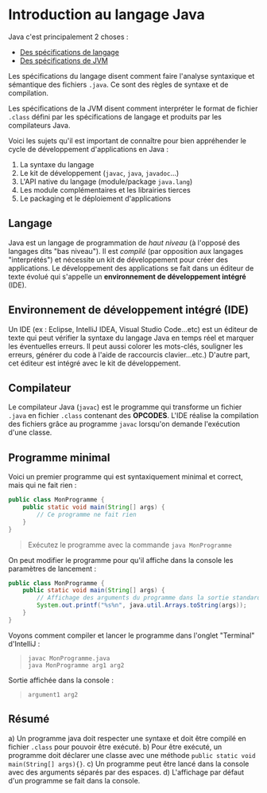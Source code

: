 # Introduction au langage Java

Java c'est principalement 2 choses :
- [Des spécifications de langage](https://docs.oracle.com/javase/specs/jls/se19/html/index.html)
- [Des spécifications de JVM](https://docs.oracle.com/javase/specs/index.html)

Les spécifications du langage disent comment faire l'analyse syntaxique et 
sémantique des fichiers `.java`. Ce sont des règles de syntaxe et de 
compilation.  

Les spécifications de la JVM disent comment interpréter le format de fichier
`.class` défini par les spécifications de langage et produits par les 
compilateurs Java.

Voici les sujets qu'il est important de connaître pour bien appréhender le cycle 
de développement d'applications en Java :

1) La syntaxe du langage
2) Le kit de développement (`javac`, `java`, `javadoc`...)
3) L'API native du langage (module/package `java.lang`)
4) Les module complémentaires et les librairies tierces
5) Le packaging et le déploiement d'applications

## Langage
Java est un langage de programmation de _haut niveau_ (à l'opposé des langages 
dits "bas niveau"). Il est _compilé_ (par opposition aux langages "interprétés") 
et nécessite un kit de développement pour créer des applications. Le 
développement des applications se fait dans un éditeur de texte évolué qui 
s'appelle un **environnement de développement intégré** (IDE). 

## Environnement de développement intégré (IDE)

Un IDE (ex : Eclipse, IntelliJ IDEA, Visual Studio Code...etc) est un éditeur de 
texte qui peut vérifier la syntaxe du langage Java en temps réel et marquer les 
éventuelles erreurs. Il peut aussi colorer les mots-clés, souligner les erreurs, 
générer du code à l'aide de raccourcis clavier...etc.) D'autre part, cet éditeur
est intégré avec le kit de développement.

## Compilateur
Le compilateur Java (`javac`) est le programme qui transforme un fichier `.java`
en fichier `.class` contenant des **OPCODES**. L'IDE réalise la compilation
des fichiers grâce au programme `javac` lorsqu'on demande l'exécution d'une 
classe.

## Programme minimal

Voici un premier programme qui est syntaxiquement minimal et correct, mais qui 
ne fait rien :
```java
public class MonProgramme {
	public static void main(String[] args) {
		// Ce programme ne fait rien
	}
}
```

> Exécutez le programme avec la commande `java MonProgramme`

On peut modifier le programme pour qu'il affiche dans la console les paramètres 
de lancement :

```java
public class MonProgramme {
	public static void main(String[] args) {
		// Affichage des arguments du programme dans la sortie standard
		System.out.printf("%s%n", java.util.Arrays.toString(args));
	}
}
```

Voyons comment compiler et lancer le programme dans l'onglet "Terminal" 
d'IntelliJ :

> `javac MonProgramme.java`  
> `java MonProgramme arg1 arg2`
	
Sortie affichée dans la console :
	
> `argument1 arg2`

## Résumé

a) Un programme java doit respecter une syntaxe et doit être compilé en fichier 
`.class` pour pouvoir être exécuté.
b) Pour être exécuté, un programme doit déclarer une classe avec une méthode 
`public static void main(String[] args){}`.
c) Un programme peut être lancé dans la console avec des arguments séparés par 
des espaces.
d) L'affichage par défaut d'un programme se fait dans la console.